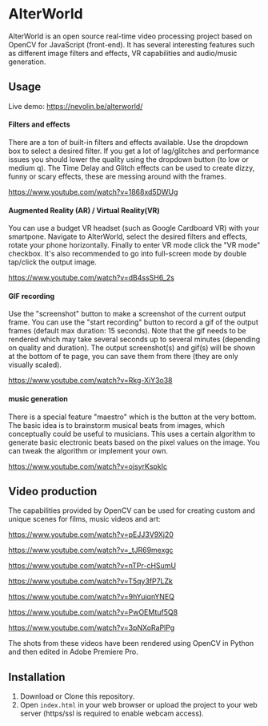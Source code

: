 # AlterWorld

AlterWorld is an open source real-time video processing project based on OpenCV for JavaScript (front-end). It has several interesting features such as different image filters and effects, VR capabilities and audio/music generation.

## Usage
Live demo: https://nevolin.be/alterworld/

#### Filters and effects
There are a ton of built-in filters and effects available. Use the dropdown box to select a desired filter. If you get a lot of lag/glitches and performance issues you should lower the quality using the dropdown button (to low or medium q). The Time Delay and Glitch effects can be used to create dizzy, funny or scary effects, these are messing around with the frames.

https://www.youtube.com/watch?v=1868xd5DWUg

#### Augmented Reality (AR) / Virtual Reality(VR)
You can use a budget VR headset (such as Google Cardboard VR) with your smartpone. Navigate to AlterWorld, select the desired filters and effects, rotate your phone horizontally. Finally to enter VR mode click the "VR mode" checkbox. It's also recommended to go into full-screen mode by double tap/click the output image.

https://www.youtube.com/watch?v=dB4ssSH6_2s

#### GIF recording
Use the "screenshot" button to make a screenshot of the current output frame.
You can use the "start recording" button to record a gif of the output frames (default max duration: 15 seconds). Note that the gif needs to be rendered which may take several seconds up to several minutes (depending on quality and duration). The output screenshot(s) and gif(s) will be shown at the bottom of te page, you can save them from there (they are only visually scaled).

https://www.youtube.com/watch?v=Rkg-XiY3o38

#### music generation
There is a special feature "maestro" which is the button at the very bottom. The basic idea is to brainstorm musical beats from images, which conceptually could be useful to musicians. This uses a certain algorithm to generate basic electronic beats based on the pixel values on the image. You can tweak the algorithm or implement your own. 

https://www.youtube.com/watch?v=ojsyrKspkIc

## Video production
The capabilities provided by OpenCV can be used for creating custom and unique scenes for films, music videos and art:

https://www.youtube.com/watch?v=pEJJ3V9Xj20

https://www.youtube.com/watch?v=_tJR69mexgc

https://www.youtube.com/watch?v=nTPr-cHSumU

https://www.youtube.com/watch?v=T5qy3fP7LZk

https://www.youtube.com/watch?v=9hYuiqnYNEQ

https://www.youtube.com/watch?v=PwOEMtuf5Q8

https://www.youtube.com/watch?v=3pNXoRaPlPg

The shots from these videos have been rendered using OpenCV in Python and then edited in Adobe Premiere Pro.

## Installation

1. Download or Clone this repository.
2. Open `index.html` in your web browser or upload the project to your web server (https/ssl is required to enable webcam access).
